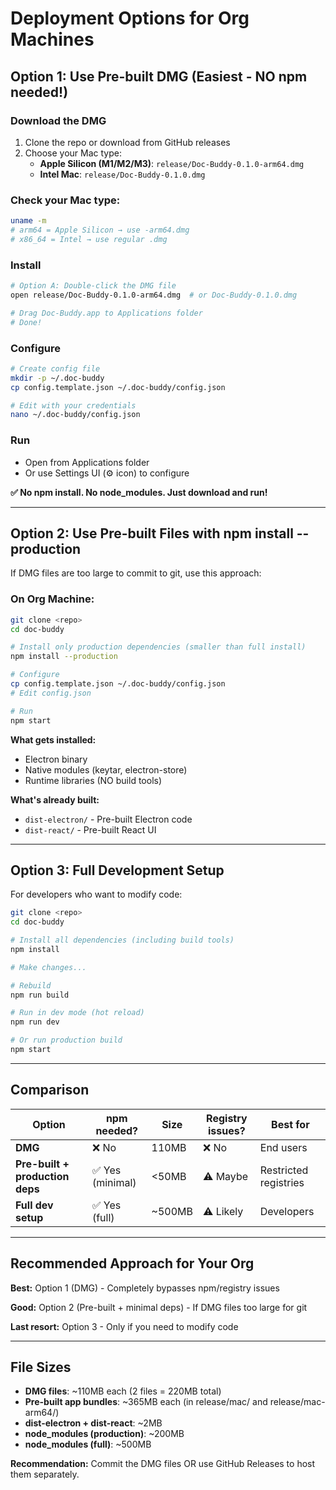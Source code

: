 # Deployment Options for Org Machines

## Option 1: Use Pre-built DMG (Easiest - NO npm needed!)

### Download the DMG
1. Clone the repo or download from GitHub releases
2. Choose your Mac type:
   - **Apple Silicon (M1/M2/M3)**: `release/Doc-Buddy-0.1.0-arm64.dmg`
   - **Intel Mac**: `release/Doc-Buddy-0.1.0.dmg`

### Check your Mac type:
```bash
uname -m
# arm64 = Apple Silicon → use -arm64.dmg
# x86_64 = Intel → use regular .dmg
```

### Install
```bash
# Option A: Double-click the DMG file
open release/Doc-Buddy-0.1.0-arm64.dmg  # or Doc-Buddy-0.1.0.dmg

# Drag Doc-Buddy.app to Applications folder
# Done!
```

### Configure
```bash
# Create config file
mkdir -p ~/.doc-buddy
cp config.template.json ~/.doc-buddy/config.json

# Edit with your credentials
nano ~/.doc-buddy/config.json
```

### Run
- Open from Applications folder
- Or use Settings UI (⚙️ icon) to configure

**✅ No npm install. No node_modules. Just download and run!**

---

## Option 2: Use Pre-built Files with npm install --production

If DMG files are too large to commit to git, use this approach:

### On Org Machine:
```bash
git clone <repo>
cd doc-buddy

# Install only production dependencies (smaller than full install)
npm install --production

# Configure
cp config.template.json ~/.doc-buddy/config.json
# Edit config.json

# Run
npm start
```

**What gets installed:**
- Electron binary
- Native modules (keytar, electron-store)
- Runtime libraries (NO build tools)

**What's already built:**
- `dist-electron/` - Pre-built Electron code
- `dist-react/` - Pre-built React UI

---

## Option 3: Full Development Setup

For developers who want to modify code:

```bash
git clone <repo>
cd doc-buddy

# Install all dependencies (including build tools)
npm install

# Make changes...

# Rebuild
npm run build

# Run in dev mode (hot reload)
npm run dev

# Or run production build
npm start
```

---

## Comparison

| Option | npm needed? | Size | Registry issues? | Best for |
|--------|-------------|------|------------------|----------|
| **DMG** | ❌ No | 110MB | ❌ No | End users |
| **Pre-built + production deps** | ✅ Yes (minimal) | <50MB | ⚠️ Maybe | Restricted registries |
| **Full dev setup** | ✅ Yes (full) | ~500MB | ⚠️ Likely | Developers |

---

## Recommended Approach for Your Org

**Best:** Option 1 (DMG) - Completely bypasses npm/registry issues

**Good:** Option 2 (Pre-built + minimal deps) - If DMG files too large for git

**Last resort:** Option 3 - Only if you need to modify code

---

## File Sizes

- **DMG files**: ~110MB each (2 files = 220MB total)
- **Pre-built app bundles**: ~365MB each (in release/mac/ and release/mac-arm64/)
- **dist-electron + dist-react**: ~2MB
- **node_modules (production)**: ~200MB
- **node_modules (full)**: ~500MB

**Recommendation:** Commit the DMG files OR use GitHub Releases to host them separately.

